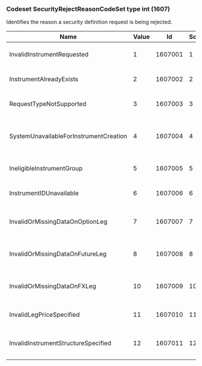 ### Codeset SecurityRejectReasonCodeSet type int (1607)

Identifies the reason a security definition request is being rejected.

| Name                                   | Value | Id      | Sort | Synopsis                                   |
|----------------------------------------|-------|---------|------|--------------------------------------------|
| InvalidInstrumentRequested             | 1     | 1607001 | 1    | Invalid instrument requested               |
| InstrumentAlreadyExists                | 2     | 1607002 | 2    | Instrument already exists                  |
| RequestTypeNotSupported                | 3     | 1607003 | 3    | Request type not supported                 |
| SystemUnavailableForInstrumentCreation | 4     | 1607004 | 4    | System unavailable for instrument creation |
| IneligibleInstrumentGroup              | 5     | 1607005 | 5    | Ineligible instrument group                |
| InstrumentIDUnavailable                | 6     | 1607006 | 6    | Instrument ID unavailable                  |
| InvalidOrMissingDataOnOptionLeg        | 7     | 1607007 | 7    | Invalid or missing data on option leg      |
| InvalidOrMissingDataOnFutureLeg        | 8     | 1607008 | 8    | Invalid or missing data on future leg      |
| InvalidOrMissingDataOnFXLeg            | 10    | 1607009 | 10   | Invalid or missing data on FX leg          |
| InvalidLegPriceSpecified               | 11    | 1607010 | 11   | Invalid leg price specified                |
| InvalidInstrumentStructureSpecified    | 12    | 1607011 | 12   | Invalid instrument structure specified     |

